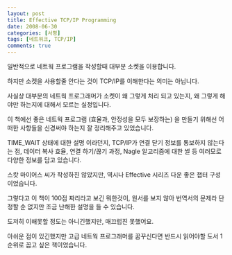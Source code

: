 ```yaml
---
layout: post
title: Effective TCP/IP Programming
date: 2008-06-30
categories: [서평]
tags: [네트워크, TCP/IP]
comments: true
---
```


일반적으로 네트웍 프로그램을 작성할때 대부분 소켓을 이용합니다.

하지만 소켓을 사용할줄 안다는 것이 TCP/IP를 이해한다는 의미는 아닙니다.

사실상 대부분의 네트웍 프로그래머가 소켓이 왜 그렇게 처리 되고 있는지, 왜 그렇게 해야만 하는지에 대해서 모르는 실정입니다.

이 책에선 좋은 네트웍 프로그램 (효율과, 안정성을 모두 보장하는) 을 만들기 위해선 어떠한 사항들을 신경써야 하는지 잘 정리해주고 있었습니다.

TIME_WAIT 상태에 대한 설명 이라던지, TCP/IP가 연결 닫기 정보를 통보하지 않는다는 점, 데이터 복사 효율, 연결 하기/끊기 과정, Nagle 알고리즘에 대한 썰 등 여러모로 다양한 정보를 담고 있습니다.

스캇 마이어스 씨가 작성하진 않았지만, 역시나 Effective 시리즈 다운 좋은 챕터 구성이었습니다.

그렇다고 이 책이 100점 짜리라고 보긴 뭐한것이, 원서를 보지 않아 번역서의 문제라 단정할 순 없지만 조금 난해한 설명을 들 수 있습니다.

도저히 이해못할 정도는 아니긴했지만, 매끄럽진 못했어요.

아쉬운 점이 있긴했지만 고급 네트웍 프로그래머를 꿈꾸신다면 반드시 읽어야할 도서 1순위로 꼽고 싶은 책이었습니다. 
